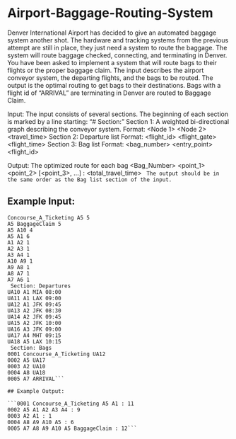 # Airport-Baggage-Routing-System

Denver International Airport has decided to give an automated baggage system another shot. The hardware and tracking systems from the previous attempt are still in place, they just need a system to route the baggage.
The system will route baggage checked, connecting, and terminating in Denver.
You have been asked to implement a system that will route bags to their flights or the proper baggage claim.
The input describes the airport conveyor system, the departing flights, and the bags to be routed. The output is the optimal routing to get bags to their destinations. Bags with a flight id of “ARRIVAL” are terminating in Denver are routed to Baggage Claim.

Input: The input consists of several sections. The beginning of each section is marked by a line starting: “# Section:” Section 1: A weighted bi-directional graph describing the conveyor system. Format: <Node 1> <Node 2> <travel_time> Section 2: Departure list Format: <flight_id> <flight_gate> <destination> <flight_time> Section 3: Bag list Format: <bag_number> <entry_point> <flight_id>

Output: The optimized route for each bag <Bag_Number> <point_1> <point_2> [<point_3>, …] : <total_travel_time> ``` The output should be in the same order as the Bag list section of the input.```

## Example Input:

```Section: Conveyor System
Concourse_A_Ticketing A5 5
A5 BaggageClaim 5
A5 A10 4
A5 A1 6
A1 A2 1
A2 A3 1
A3 A4 1
A10 A9 1
A9 A8 1
A8 A7 1
A7 A6 1
 Section: Departures
UA10 A1 MIA 08:00
UA11 A1 LAX 09:00
UA12 A1 JFK 09:45
UA13 A2 JFK 08:30
UA14 A2 JFK 09:45
UA15 A2 JFK 10:00
UA16 A3 JFK 09:00
UA17 A4 MHT 09:15
UA18 A5 LAX 10:15
 Section: Bags
0001 Concourse_A_Ticketing UA12
0002 A5 UA17
0003 A2 UA10
0004 A8 UA18
0005 A7 ARRIVAL```

## Example Output:

```0001 Concourse_A_Ticketing A5 A1 : 11
0002 A5 A1 A2 A3 A4 : 9
0003 A2 A1 : 1
0004 A8 A9 A10 A5 : 6
0005 A7 A8 A9 A10 A5 BaggageClaim : 12```
